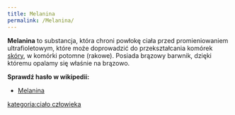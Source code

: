 ```yaml
---
title: Melanina
permalink: /Melanina/
---
```


**Melanina** to substancja, która chroni powłokę ciała przed promieniowaniem ultrafioletowym, które może doprowadzić do przekształcania komórek [skóry](/atopedia/Skóra "wikilink"), w komórki potomne (rakowe). Posiada brązowy barwnik, dzięki któremu opalamy się właśnie na brązowo.

**Sprawdź hasło w wikipedii:**

-   [Melanina](/atopedia/wikipedia:Melanina "wikilink")

[kategoria:ciało człowieka](/atopedia/kategoria:ciało_człowieka "wikilink")